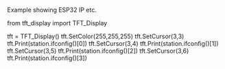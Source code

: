 Example showing ESP32 IP etc.

from tft_display import TFT_Display

tft = TFT_Display()
tft.SetColor(255,255,255)
tft.SetCursor(3,3)
tft.Print(station.ifconfig()[0])
tft.SetCursor(3,4)
tft.Print(station.ifconfig()[1])
tft.SetCursor(3,5)
tft.Print(station.ifconfig()[2])
tft.SetCursor(3,6)
tft.Print(station.ifconfig()[3])

